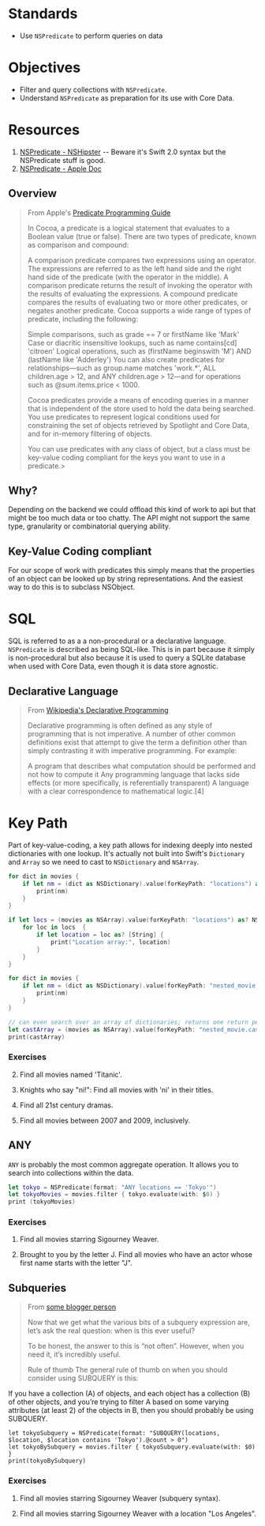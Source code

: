 # Standards

* Use ```NSPredicate``` to perform queries on data

# Objectives

* Filter and query collections with ```NSPredicate```.
* Understand ```NSPredicate``` as preparation for its use with Core Data.

# Resources

1. [NSPredicate - NSHipster](http://nshipster.com/nspredicate/) -- Beware it's Swift 2.0 syntax
but the NSPredicate stuff is good. 
2. [NSPredicate - Apple Doc](https://developer.apple.com/reference/foundation/nspredicate)

## Overview

> From Apple's [Predicate Programming Guide](https://developer.apple.com/library/content/documentation/Cocoa/Conceptual/Predicates/AdditionalChapters/Introduction.html#//apple_ref/doc/uid/TP40001789)
>
> In Cocoa, a predicate is a logical statement that evaluates to a Boolean value (true or false). 
> There are two types of predicate, known as comparison and compound:
> 
> A comparison predicate compares two expressions using an operator. The expressions are referred
> to as the left hand side and the right hand side of the predicate (with the operator in the middle).
> A comparison predicate returns the result of invoking the operator with the results of evaluating 
> the expressions.
> A compound predicate compares the results of evaluating two or more other predicates, or 
> negates another predicate. Cocoa supports a wide range of types of predicate, including the following:
> 
> Simple comparisons, such as grade == 7 or firstName like 'Mark'
> Case or diacritic insensitive lookups, such as name contains[cd] 'citroen'
> Logical operations, such as (firstName beginswith 'M') AND (lastName like 'Adderley')
> You can also create predicates for relationships—such as group.name matches 
> 'work.*', ALL children.age > 12, and ANY children.age > 12—and for operations such as @sum.items.price < 1000.
> 
> Cocoa predicates provide a means of encoding queries in a manner that is independent of the 
> store used to hold the data being searched. You use predicates to represent logical conditions
> used for constraining the set of objects retrieved by Spotlight and Core Data, and for in-memory filtering of objects.
> 
> You can use predicates with any class of object, but a class must be key-value coding compliant 
> for the keys you want to use in a predicate.> 

## Why?

Depending on the backend we could offload this kind of work to api but that might be too
much data or too chatty. The API might not support the same type, granularity or combinatorial
querying ability.

## Key-Value Coding compliant

For our scope of work with predicates this simply means that the properties of an object
can be looked up by string representations. And the easiest way to do this is to subclass
NSObject. 

# SQL

SQL is referred to as a a non-procedural or a declarative language. ```NSPredicate``` is described
as being SQL-like. This is in part because it simply is non-procedural but also because it is used
to query a SQLite database when used with Core Data, even though it is data store agnostic.

## Declarative Language

> From [Wikipedia's Declarative Programming](https://en.wikipedia.org/wiki/Declarative_programming)
> 
> Declarative programming is often defined as any style of programming that is not imperative. A number 
> of other common definitions exist that attempt to give the term a definition other than simply 
> contrasting it with imperative programming. For example:
> 
> A program that describes what computation should be performed and not how to compute it
> Any programming language that lacks side effects (or more specifically, is referentially transparent)
> A language with a clear correspondence to mathematical logic.[4]

# Key Path

Part of key-value-coding, a key path allows for indexing deeply into nested dictionaries with one
lookup. It's actually not built into Swift's ```Dictionary``` and ```Array``` so we need to
cast to ```NSDictionary``` and ```NSArray```.

```swift
for dict in movies {
    if let nm = (dict as NSDictionary).value(forKeyPath: "locations") as? [String] {
        print(nm)
    }
}

if let locs = (movies as NSArray).value(forKeyPath: "locations") as? NSArray {
    for loc in locs  {
        if let location = loc as? [String] {
            print("Location array:", location)
        }
    }
}

for dict in movies {
    if let nm = (dict as NSDictionary).value(forKeyPath: "nested_movie.locations") as? [String] {
        print(nm)
    }
}

// can even search over an array of dictionaries; returns one return per array element 
let castArray = (movies as NSArray).value(forKeyPath: "nested_movie.cast")
print(castArray)
```

### Exercises

2. Find all movies named 'Titanic'.

2. Knights who say "ni!": Find all movies with 'ni' in their titles.

3. Find all 21st century dramas.

3. Find all movies between 2007 and 2009, inclusively.


## ANY

```ANY``` is probably the most common aggregate operation. It allows you to search into collections within
the data.

```swift
let tokyo = NSPredicate(format: "ANY locations == 'Tokyo'")
let tokyoMovies = movies.filter { tokyo.evaluate(with: $0) }
print (tokyoMovies)
```

### Exercises

1. Find all movies starring Sigourney Weaver.

2. Brought to you by the letter J. Find all movies who have an actor whose first name starts with the letter "J".

## Subqueries

> From [some blogger person](http://funwithobjc.tumblr.com/post/2726166818/what-the-heck-is-subquery)
> 
> Now that we get what the various bits of a subquery expression are, let’s ask the real question: when is this ever useful?
> 
> To be honest, the answer to this is “not often”. However, when you need it, it’s incredibly useful.
> 
> Rule of thumb
> The general rule of thumb on when you should consider using SUBQUERY is this:

If you have a collection (A) of objects, and each object has a collection (B) of other objects, and you’re trying to filter A based on some varying attributes (at least 2) of the objects in B, then you should probably be using SUBQUERY.

```
let tokyoSubquery = NSPredicate(format: "SUBQUERY(locations, $location, $location contains 'Tokyo').@count > 0")
let tokyoBySubquery = movies.filter { tokyoSubquery.evaluate(with: $0) }
print(tokyoBySubquery)
```

### Exercises

1. Find all movies starring Sigourney Weaver (subquery syntax).

1. Find all movies starring Sigourney Weaver with a location "Los Angeles".
